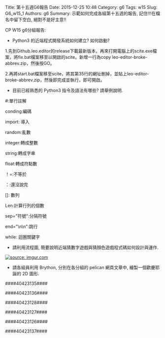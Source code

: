 Title: 第十五週G6報告
Date: 2015-12-25 10:48
Category: g6
Tags: w15
Slug: G6_w15_1
Authors: g6
Summary: 示範如何完成各組第十五週的報告, 記住!!!在檔名中留下空白, 絕對不是好主意!!


CP W15 g6分組報告:

* Python3 的近端程式開發系統如何建立? 如何啟動?

1.先到Github.leo.editor的release下載最新版本，再來打開電腦上的scite.exe檔案，將fix.bat檔案移至以開啟的scite。新增一行為copy leo-editor-broke-abbrev.zip，然後按GO。

2.再將start.bat檔案移至scite，將其第35行的網址刪掉，並貼上leo-editor-broke-abbrev.zip，然後即完成並執行，即可開啟。

* 目前已經熟悉的 Python3 指令及語法有哪些? 請舉例說明.

#:單行註解

conding:編碼

import: 導入

random:亂數

integer:轉成整數

string:轉成字串

float:轉成符點數

！=:不等於

：:還沒說完

[]: 數列

Len:計算行列的個數

sep="符號":分隔符號

end="\n\n":跳行

while: 迴圈關鍵字

* 請利用流程圖, 簡要說明近端猜數字遊戲與猜顏色遊戲程式碼如何設計與運作.

<a href="http://imgur.com/zi8VimR"><img src="http://i.imgur.com/zi8VimR.png" title="source: imgur.com" /></a>


* 請各組員利用 Brython, 分別在各分組的 pelican 網頁文章中, 繪製一個歡慶耶誕的 2D 圖形.

####40423135####


<!-- 導入 brython.js -->

<script type="text/javascript" src="js/Brython3.2.3-20151122-082712/brython.js"></script>

<!-- 啟動 brython() -->

<script>
window.onload=function(){
brython(1);
}
</script>

<!-- 以下利用 Brython 程式執行繪圖 -->

<canvas id="plotarea1" width="500" height="500"></canvas>

<script type="text/python3">
# 導入 doc
from browser import document as doc
from browser import console
import math

# 準備繪圖畫布
canvas = doc["plotarea1"]
ctx = canvas.getContext("2d")

# 開始畫直線
ctx.beginPath()
ctx.lineWidth = 5
ctx.moveTo(275, 0)
ctx.lineTo(200, 100)
ctx.lineTo(225, 100)
ctx.lineTo(175, 175)
ctx.lineTo(175, 200)
ctx.lineTo(125, 255)
ctx.lineTo(125, 250)
ctx.lineTo(100, 325)
ctx.lineTo(450, 325)
ctx.lineTo(350, 250)
ctx.lineTo(425, 250)
ctx.lineTo(325, 175)
ctx.lineTo(375, 175)
ctx.lineTo(300,  75)
ctx.lineTo(325,  75)
ctx.lineTo(275,   0)
ctx.strokeStyle = "#FF0000"
ctx.stroke()

x = 100
y = 100
</script>


####40423136####

<!-- 導入 brython.js -->

<script type="text/javascript" src="js/Brython3.2.3-20151122-082712/40423112.js"></script>

<!-- 啟動 brython() -->

<script>
window.onload=function(){
brython(1);
}
</script>

<!-- 以下利用 Brython 程式執行繪圖 -->

<canvas id="plotarea2" width="500" height="500"></canvas>

<script type="text/python3">
# 導入 doc
from browser import document as doc
from browser import console
import math

# 準備繪圖畫布
canvas = doc["plotarea2"]
ctx = canvas.getContext("2d")

# 開始畫直線
ctx.beginPath()
ctx.lineWidth = 5
ctx.moveTo(250, 200)
ctx.lineTo(150, 300)
ctx.lineTo(200, 300)
ctx.lineTo(100, 400)
ctx.lineTo(200, 400)
ctx.lineTo(200, 500)
ctx.lineTo(300, 500)
ctx.lineTo(300, 400)
ctx.lineTo(400, 400)
ctx.lineTo(300, 300)
ctx.lineTo(350, 300)
ctx.lineTo(250, 200)
ctx.strokeStyle = "#FF0000"
ctx.stroke()
</script>
####40423128####


<!-- 以下利用 Brython 程式執行繪圖 -->

<canvas id="plotarea3" width="500" height="500"></canvas>

<script type="text/python3">
# 導入 doc
from browser import document as doc
from browser import console
import math

# 準備繪圖畫布
canvas = doc["plotarea3"]
ctx = canvas.getContext("2d")

# 開始畫直線
ctx.beginPath()
ctx.lineWidth = 3
ctx.moveTo(51.1751, 100)
ctx.lineTo(44.1041, 92.9289)
ctx.lineTo(46.1041, 92.9289)
ctx.lineTo(35.4975, 82.3223)
ctx.lineTo(41.4975, 82.3223)
ctx.lineTo(20.2843, 61.1091)
ctx.lineTo(28.2843, 61.1091)
ctx.lineTo(0, 32.8249)
ctx.lineTo(102.3503, 32.8249)
ctx.lineTo(74.0660, 61.1091)
ctx.lineTo(82.0660, 61.1091)
ctx.lineTo(60.8528, 82.3223)
ctx.lineTo(66.8528, 82.3223)
ctx.lineTo(56.2462, 92.9289)
ctx.lineTo(58.2462, 92.9289)
ctx.lineTo(51.1751, 100)
ctx.strokeStyle = "#00EC00"
ctx.stroke()




ctx.beginPath()
ctx.lineWidth = 5
ctx.moveTo(56.2462, 92.9289)
ctx.lineTo(41.4975, 82.3223)
ctx.strokeStyle = "#FF0000"
ctx.stroke()

ctx.beginPath()
ctx.lineWidth = 5
ctx.moveTo(67.0857, 76.0894)
ctx.lineTo(6.9253, 32.8249)
ctx.strokeStyle = "#F9F900"
ctx.stroke()

ctx.beginPath()
ctx.lineWidth = 5
ctx.moveTo(76.7619, 58.4133)
ctx.lineTo(41.1806, 32.8249)
ctx.strokeStyle = "#FF0000"
ctx.stroke()

ctx.beginPath()
ctx.lineWidth = 5
ctx.moveTo(91.0915, 44.0839)
ctx.lineTo(75.4358, 32.8249)
ctx.strokeStyle = "#F9F900"
ctx.stroke()


ctx.beginPath()
ctx.lineWidth = 5
ctx.moveTo(45, 32.8249)
ctx.lineTo(45, 1.8498)
ctx.lineTo(57.3503, 1.8498)
ctx.lineTo(57.3503, 32.8249)
ctx.strokeStyle = "	#9F5000"
ctx.stroke()




</script>


####40423127####

<!-- 以下利用 Brython 程式執行繪圖 -->

<canvas id="plotarea4" width="500" height="500"></canvas>

<script type="text/python3">
# 導入 doc
from browser import document as doc
from browser import console
import math

# 準備繪圖畫布
canvas = doc["plotarea4"]
ctx = canvas.getContext("2d")

# 開始畫直線
ctx.beginPath()
ctx.lineWidth = 5
ctx.moveTo(150,400)
ctx.lineTo(150,200)
ctx.lineTo(250,200)
ctx.lineTo(113.3234,168.3832)
ctx.lineTo(95.6793,104.4727)
ctx.lineTo(177.2188,112.3134)
ctx.lineTo(250,200)
ctx.lineTo(322.7812,112.3134)
ctx.lineTo(404.3207,104.4727)
ctx.lineTo(386.6766,168.3832)
ctx.lineTo(250,200)
ctx.lineTo(350,200)
ctx.lineTo(350,400)
ctx.lineTo(265,400)
ctx.lineTo(265,200)
ctx.lineTo(235,200)
ctx.lineTo(235,400)
ctx.lineTo(265,400)
ctx.lineTo(150,400)
ctx.strokeStyle = "#FF0000"
ctx.stroke()
</script>

####40423126####


<!-- 以下利用 Brython 程式執行繪圖 -->

<canvas id="plotarea5" width="500" height="500"></canvas>

<script type="text/python3">
# 導入 doc
from browser import document as doc
from browser import console
import math

# 準備繪圖畫布
canvas = doc["plotarea5"]
ctx = canvas.getContext("2d")

# 開始畫直線
ctx.beginPath()
ctx.lineWidth = 5
ctx.moveTo(250, 150)
ctx.lineTo(150, 150)
ctx.lineTo(150, 350)
ctx.lineTo(350, 350)
ctx.lineTo(350, 150)
ctx.lineTo(250, 150)
ctx.lineTo(280, 110)
ctx.lineTo(270, 100)
ctx.lineTo(250, 150)
ctx.lineTo(220, 110)
ctx.lineTo(230, 100)
ctx.lineTo(250, 150)
ctx.lineTo(250, 225)
ctx.lineTo(225, 250)
ctx.lineTo(250, 275)
ctx.lineTo(275, 250)
ctx.lineTo(250, 225)
ctx.lineTo(250, 150)
ctx.strokeStyle = "#FF0000"
ctx.stroke()
</script>


####40423137####


<!-- 以下利用 Brython 程式執行繪圖 -->

<canvas id="plotarea6" width="500" height="500"></canvas>

<script type="text/python3">
# 導入 doc
from browser import document as doc
from browser import console
import math

# 準備繪圖畫布
canvas = doc["plotarea6"]
ctx = canvas.getContext("2d")

# 開始畫直線
ctx.beginPath()
ctx.lineWidth = 5
ctx.moveTo(200, 498.1481)
ctx.lineTo(0, 150)
ctx.lineTo(400, 150)
ctx.lineTo(200, 498.1481)
ctx.strokeStyle = "#00EC00"
ctx.stroke()

ctx.beginPath()
ctx.lineWidth = 5
ctx.moveTo(150, 150)
ctx.lineTo(150, 0)
ctx.lineTo(250, 0)
ctx.lineTo(250, 150)
ctx.strokeStyle = "	#9F5000"
ctx.stroke()
</script>

